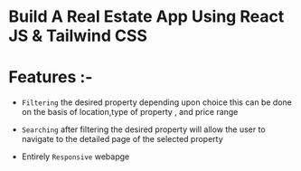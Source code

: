 # Build A Real Estate App Using React JS & Tailwind CSS


# Features :-
- `Filtering` the desired property depending upon choice
this can be done on the basis of location,type of property , and price range

- `Searching` after filtering the desired property will allow the user to navigate to the detailed page of the selected property

- Entirely `Responsive` webapge 
